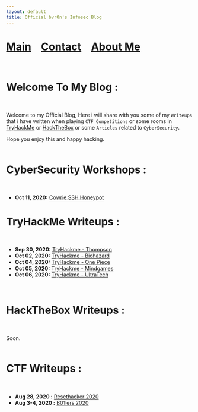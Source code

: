```yaml
---
layout: default
title: Official bvr0n's Infosec Blog
---
```


# [Main](./index.md) &nbsp;&nbsp;   [Contact](./contact.md) &nbsp;&nbsp; [About Me](./aboutme.md) <br>

<br>

# Welcome To My Blog :
<br>

Welcome to my Official Blog, Here i will share with you some of my `Writeups` that i have written when playing `CTF Competitions` or some rooms in [TryHackMe](https://tryhackme.com/) or [HackTheBox](https://www.hackthebox.eu/) or some `Articles` related to `CyberSecurity`.

Hope you enjoy this and happy hacking.<br>
<br>

# CyberSecurity Workshops :
<br>

- **Oct 11, 2020:** [Cowrie SSH Honeypot](./posts/workshops/cowrie_honeypot/project.md)


# TryHackMe Writeups : 
<br>

- **Sep 30, 2020:** [TryHackme - Thompson](./posts/thm/thompson.md)
- **Oct 02, 2020:** [TryHackme - Biohazard](./posts/thm/Biohazard.md)
- **Oct 04, 2020:** [TryHackme - One Piece](./posts/thm/one_piece.md)
- **Oct 05, 2020:** [TryHackme - Mindgames](./posts/thm/Mindgames.md)
- **Oct 06, 2020:** [TryHackme - UltraTech](./posts/thm/UltraTech.md)

<br clear="left">


# HackTheBox Writeups :
<br>

Soon.
<br>
<br>

# CTF Writeups :
<br>

- **Aug 28, 2020  :** [Resethacker 2020](./posts/ctf/resethacker/resethacker.md)
- **Aug 3-4, 2020 :** [B01lers 2020](./posts/ctf/b01lers/b01lers.md)

<br>
<br>
<br>
